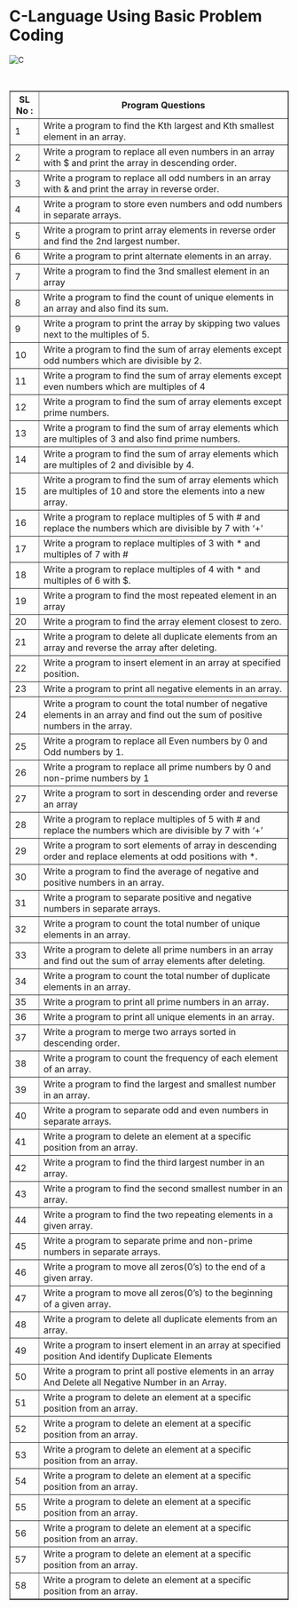 # C-Language Using Basic Problem Coding

![C](https://img.shields.io/badge/c-%2300599C.svg?style=for-the-badge&logo=c&logoColor=white)


<br>
<table border="1">
        <tr>
            <th>
                SL No :
            </th>
            <th>
                Program Questions
            </th>
        </tr>
        <tr>
            <td>
                1
            </td>
            <td>
                 Write a program to find the Kth largest and Kth smallest element in an array.
            </td>
        </tr>
        <tr>
            <td>
                2
            </td>
            <td>
                Write a program to replace all even numbers in an array with $ and print the array in descending order.
            </td>
        </tr>
        <tr>
            <td>
                3
            </td>
            <td>
                  Write a program to replace all odd numbers in an array with & and print the array in reverse order.
            </td>
        </tr>
        <tr>
            <td>
                4
            </td>
            <td>
                  Write a program to store even numbers and odd numbers in separate arrays.
            </td>
        </tr>
        <tr>
            <td>
                5
            </td>
            <td>
                  Write a program to print array elements in reverse order and find the 2nd largest number.
            </td>
        </tr>
        <tr>
            <td>
                6
            </td>
            <td>
                  Write a program to print alternate elements in an array.
            </td>
        </tr>
        <tr>
            <td>
                7
            </td>
            <td>
                  Write a program to find the 3nd smallest element in an array
            </td>
        </tr>
        <tr>
            <td>
                8
            </td>
            <td>
                  Write a program to find the count of unique elements in an array and also find its sum.
            </td>
        </tr>
        <tr>
            <td>
                9
            </td>
            <td>
                  Write a program to print the array by skipping two values next to the multiples of 5.
            </td>
        </tr>
        <tr>
            <td>
                10
            </td>
            <td>
                  Write a program to find the sum of array elements except odd numbers which are divisible by 2.
            </td>
        </tr>
        <tr>
            <td>
                11
            </td>
            <td>
                  Write a program to find the sum of array elements except even numbers which are multiples of 4
            </td>
        </tr>
        <tr>
            <td>
                12
            </td>
            <td>
                  Write a program to find the sum of array elements except prime numbers.
            </td>
        </tr>
        <tr>
            <td>
                13
            </td>
            <td>
                  Write a program to find the sum of array elements which are multiples of 3 and also find prime numbers.
            </td>
        </tr>
        <tr>
            <td>
                14
            </td>
            <td>
                  Write a program to find the sum of array elements which are multiples of 2 and divisible by 4.
            </td>
        </tr>
        <tr>
            <td>
                15
            </td>
            <td>
                  Write a program to find the sum of array elements which are multiples of 10 and store the elements into a new array.
            </td>
        </tr>
        <tr>
            <td>
                16
            </td>
            <td>
                  Write a program to replace multiples of 5 with # and replace the numbers which are divisible by 7 with ‘+’
            </td>
        </tr>
        <tr>
            <td>
                17
            </td>
            <td>
                  Write a program to replace multiples of 3 with * and multiples of 7 with #
            </td>
        </tr>
        <tr>
            <td>
                18
            </td>
            <td>
                  Write a program to replace multiples of 4 with * and multiples of 6 with $.
            </td>
        </tr>
        <tr>
            <td>
                19
            </td>
            <td>
                  Write a program to find the most repeated element in an array
            </td>
        </tr>
        <tr>
            <td>
                20
            </td>
            <td>
                  Write a program to find the array element closest to zero.
            </td>
        </tr>
        <tr>
            <td>
                21
            </td>
            <td>
                  Write a program to delete all duplicate elements from an array and reverse the array after deleting.
            </td>
        </tr>
        <tr>
            <td>
                22
            </td>
            <td>
                  Write a program to insert element in an array at specified position.
            </td>
        </tr>
        <tr>
            <td>
                23
            </td>
            <td>
                  Write a program to print all negative elements in an array.
            </td>
        </tr>
        <tr>
            <td>
                24
            </td>
            <td>
                  Write a program to count the total number of negative elements in an array and find out the sum of positive numbers in the array.
            </td>
        </tr>
        <tr>
            <td>
                25
            </td>
            <td>
                  Write a program to replace all Even numbers by 0 and Odd numbers by 1.
            </td>
        </tr>
        <tr>
            <td>
                26
            </td>
            <td>
                  Write a program to replace all prime numbers by 0 and non-prime numbers by 1
            </td>
        </tr>
        <tr>
            <td>
                27
            </td>
            <td>
                  Write a program to sort in descending order and reverse an array
            </td>
        </tr>
        <tr>
            <td>
                28
            </td>
            <td>
                  Write a program to replace multiples of 5 with # and replace the numbers which are divisible by 7 with ‘+’
            </td>
        </tr>
        <tr>
            <td>
                29
            </td>
            <td>
                  Write a program to sort elements of array in descending order and replace elements at odd positions with *.
            </td>
        </tr>
        <tr>
            <td>
                30
            </td>
            <td>
                  Write a program to find the average of negative and positive numbers in an array.
            </td>
        </tr>
        <tr>
            <td>
                31
            </td>
            <td>
                  Write a program to separate positive and negative numbers in separate arrays.
            </td>
        </tr>
        <tr>
            <td>
                32
            </td>
            <td>
                  Write a program to count the total number of unique elements in an array.
            </td>
        </tr>
        <tr>
            <td>
                33
            </td>
            <td>
                  Write a program to delete all prime numbers in an array and find out the sum of array elements after deleting.
            </td>
        </tr>
        <tr>
            <td>
                34
            </td>
            <td>
                  Write a program to count the total number of duplicate elements in an array.
            </td>
        </tr>
        <tr>
            <td>
                35
            </td>
            <td>
                  Write a program to print all prime numbers in an array.
            </td>
        </tr>
        <tr>
            <td>
                36
            </td>
            <td>
                  Write a program to print all unique elements in an array.
            </td>
        </tr>
        <tr>
            <td>
                37
            </td>
            <td>
                  Write a program to merge two arrays sorted in descending order.
            </td>
        </tr>
        <tr>
            <td>
                38
            </td>
            <td>
                  Write a program to count the frequency of each element of an array.
            </td>
        </tr>
        <tr>
            <td>
                39
            </td>
            <td>
                  Write a program to find the largest and smallest number in an array.
            </td>
        </tr>
        <tr>
            <td>
                40
            </td>
            <td>
                  Write a program to separate odd and even numbers in separate arrays.
            </td>
        </tr>
        <tr>
            <td>
                41
            </td>
            <td>
                  Write a program to delete an element at a specific position from an array.
            </td>
        </tr>
        <tr>
            <td>
                42
            </td>
            <td>
                  Write a program to find the third largest number in an array.
            </td>
        </tr>
        <tr>
            <td>
                43
            </td>
            <td>
                  Write a program to find the second smallest number in an array.
            </td>
        </tr>
        <tr>
            <td>
                44
            </td>
            <td>
                  Write a program to find the two repeating elements in a given array.
            </td>
        </tr>
        <tr>
            <td>
                45
            </td>
            <td>
                  Write a program to separate prime and non-prime numbers in separate arrays.
            </td>
        </tr>
        <tr>
            <td>
                46
            </td>
            <td>
                  Write a program to move all zeros(0’s) to the end of a given array.
            </td>
        </tr>
        <tr>
            <td>
                47
            </td>
            <td>
                  Write a program to move all zeros(0’s) to the beginning of a given array.
            </td>
        </tr>
        <tr>
            <td>
                48
            </td>
            <td>
                  Write a program to delete all duplicate elements from an array.
            </td>
        </tr>
        <tr>
            <td>
                49
            </td>
            <td>
                  Write a program to insert element in an array at specified position And identify Duplicate Elements
            </td>
        </tr>
        <tr>
            <td>
                50
            </td>
            <td>
                  Write a program to print all postive elements in an array And Delete all Negative Number in an Array.
            </td>
        </tr>
        <tr>
            <td>
                51
            </td>
            <td>
                  Write a program to delete an element at a specific position from an array.
            </td>
        </tr>
        <tr>
            <td>
                52
            </td>
            <td>
                  Write a program to delete an element at a specific position from an array.
            </td>
        </tr>
        <tr>
            <td>
                53
            </td>
            <td>
                  Write a program to delete an element at a specific position from an array.
            </td>
        </tr>
        <tr>
            <td>
                54
            </td>
            <td>
                  Write a program to delete an element at a specific position from an array.
            </td>
        </tr>
        <tr>
            <td>
                55
            </td>
            <td>
                  Write a program to delete an element at a specific position from an array.
            </td>
        </tr>
        <tr>
            <td>
                56
            </td>
            <td>
                  Write a program to delete an element at a specific position from an array.
            </td>
        </tr>
        <tr>
            <td>
                57
            </td>
            <td>
                  Write a program to delete an element at a specific position from an array.
            </td>
        </tr>
        <tr>
            <td>
                58
            </td>
            <td>
                  Write a program to delete an element at a specific position from an array.
            </td>
        </tr>
    </table>
